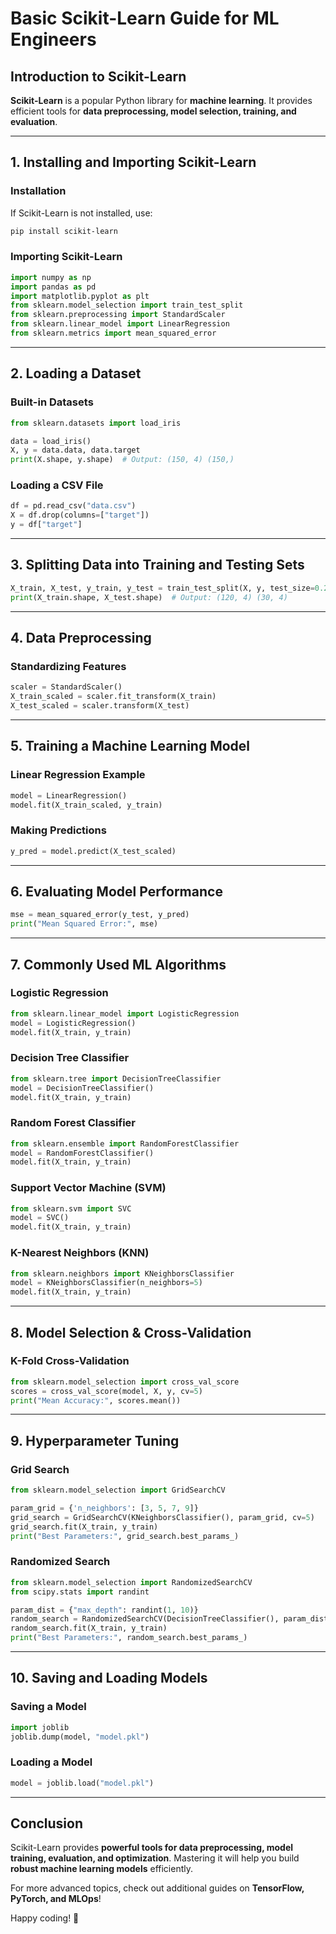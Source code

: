 # Basic Scikit-Learn Guide for ML Engineers

## Introduction to Scikit-Learn
**Scikit-Learn** is a popular Python library for **machine learning**. It provides efficient tools for **data preprocessing, model selection, training, and evaluation**.

---
## 1. Installing and Importing Scikit-Learn
### Installation
If Scikit-Learn is not installed, use:
```bash
pip install scikit-learn
```

### Importing Scikit-Learn
```python
import numpy as np
import pandas as pd
import matplotlib.pyplot as plt
from sklearn.model_selection import train_test_split
from sklearn.preprocessing import StandardScaler
from sklearn.linear_model import LinearRegression
from sklearn.metrics import mean_squared_error
```

---
## 2. Loading a Dataset
### Built-in Datasets
```python
from sklearn.datasets import load_iris

data = load_iris()
X, y = data.data, data.target
print(X.shape, y.shape)  # Output: (150, 4) (150,)
```

### Loading a CSV File
```python
df = pd.read_csv("data.csv")
X = df.drop(columns=["target"])
y = df["target"]
```

---
## 3. Splitting Data into Training and Testing Sets
```python
X_train, X_test, y_train, y_test = train_test_split(X, y, test_size=0.2, random_state=42)
print(X_train.shape, X_test.shape)  # Output: (120, 4) (30, 4)
```

---
## 4. Data Preprocessing
### Standardizing Features
```python
scaler = StandardScaler()
X_train_scaled = scaler.fit_transform(X_train)
X_test_scaled = scaler.transform(X_test)
```

---
## 5. Training a Machine Learning Model
### Linear Regression Example
```python
model = LinearRegression()
model.fit(X_train_scaled, y_train)
```

### Making Predictions
```python
y_pred = model.predict(X_test_scaled)
```

---
## 6. Evaluating Model Performance
```python
mse = mean_squared_error(y_test, y_pred)
print("Mean Squared Error:", mse)
```

---
## 7. Commonly Used ML Algorithms
### Logistic Regression
```python
from sklearn.linear_model import LogisticRegression
model = LogisticRegression()
model.fit(X_train, y_train)
```

### Decision Tree Classifier
```python
from sklearn.tree import DecisionTreeClassifier
model = DecisionTreeClassifier()
model.fit(X_train, y_train)
```

### Random Forest Classifier
```python
from sklearn.ensemble import RandomForestClassifier
model = RandomForestClassifier()
model.fit(X_train, y_train)
```

### Support Vector Machine (SVM)
```python
from sklearn.svm import SVC
model = SVC()
model.fit(X_train, y_train)
```

### K-Nearest Neighbors (KNN)
```python
from sklearn.neighbors import KNeighborsClassifier
model = KNeighborsClassifier(n_neighbors=5)
model.fit(X_train, y_train)
```

---
## 8. Model Selection & Cross-Validation
### K-Fold Cross-Validation
```python
from sklearn.model_selection import cross_val_score
scores = cross_val_score(model, X, y, cv=5)
print("Mean Accuracy:", scores.mean())
```

---
## 9. Hyperparameter Tuning
### Grid Search
```python
from sklearn.model_selection import GridSearchCV

param_grid = {'n_neighbors': [3, 5, 7, 9]}
grid_search = GridSearchCV(KNeighborsClassifier(), param_grid, cv=5)
grid_search.fit(X_train, y_train)
print("Best Parameters:", grid_search.best_params_)
```

### Randomized Search
```python
from sklearn.model_selection import RandomizedSearchCV
from scipy.stats import randint

param_dist = {"max_depth": randint(1, 10)}
random_search = RandomizedSearchCV(DecisionTreeClassifier(), param_dist, n_iter=10, cv=5)
random_search.fit(X_train, y_train)
print("Best Parameters:", random_search.best_params_)
```

---
## 10. Saving and Loading Models
### Saving a Model
```python
import joblib
joblib.dump(model, "model.pkl")
```

### Loading a Model
```python
model = joblib.load("model.pkl")
```

---
## Conclusion
Scikit-Learn provides **powerful tools for data preprocessing, model training, evaluation, and optimization**. Mastering it will help you build **robust machine learning models** efficiently.

For more advanced topics, check out additional guides on **TensorFlow, PyTorch, and MLOps**!

Happy coding! 🚀
